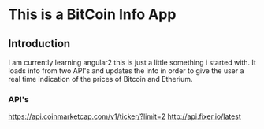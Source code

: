 # This is a BitCoin Info App

## Introduction
I am currently learning angular2 this is just a little something i started with. It loads info from two API's and updates the info in order to give the user a real time indication of the prices of Bitcoin and Etherium.

### API's 
https://api.coinmarketcap.com/v1/ticker/?limit=2
http://api.fixer.io/latest
